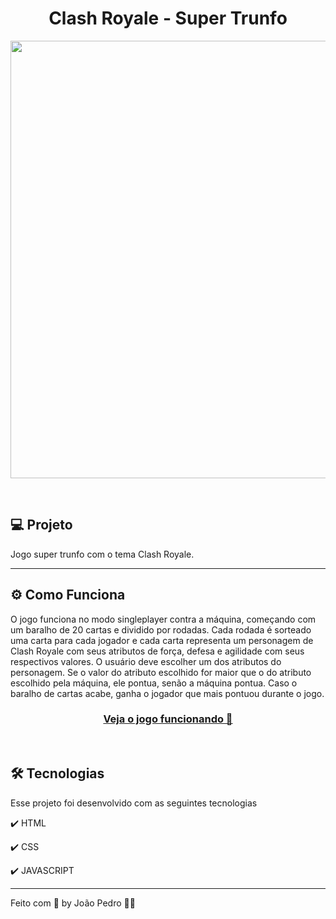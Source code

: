 <h1 align="center">
  Clash Royale - Super Trunfo
</h1>

<p align="center">
<img  width="700" src="https://user-images.githubusercontent.com/93893533/185820970-d1a68d4b-bbf5-4bbd-b9cc-f57d4ee9af98.gif" />
</p>

<br />

## 💻 Projeto

Jogo super trunfo com o tema Clash Royale.

<hr>

## ⚙️ Como Funciona
O jogo funciona no modo singleplayer contra a máquina, começando com um baralho de 20 cartas e dividido por rodadas. Cada rodada é sorteado uma carta para cada jogador e cada carta representa um personagem de Clash Royale com seus atributos de força, defesa e agilidade com seus respectivos valores. O usuário deve escolher um dos atributos do personagem. Se o valor do atributo escolhido for maior que o do atributo escolhido pela máquina, ele pontua, senão a máquina pontua. Caso o baralho de cartas acabe, ganha o jogador que mais pontuou durante o jogo.
<br>

 <h3 align="center"><a target="_blank" href="https://pokedex-php-joaopedro.herokuapp.com/index.php">Veja o jogo funcionando 👀</a></h3>

<br>

## 🛠️ Tecnologias
Esse projeto foi desenvolvido com as seguintes tecnologias

✔️ HTML

✔️ CSS

✔️ JAVASCRIPT

---

Feito com 💜 by João Pedro 👋🏻